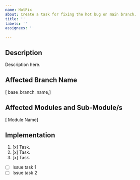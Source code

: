 ```yaml
---
name: HotFix
about: Create a task for fixing the hot bug on main branch.
title: ''
labels: ''
assignees: ''

---
```


## Description

Description here.

## Affected Branch Name

[ base_branch_name,]

## Affected Modules and Sub-Module/s 

[ Module Name]

## Implementation

1. [x] Task.
1. [x] Task.
1. [x] Task.
- [ ] Issue task 1
- [ ] Issue task 2

